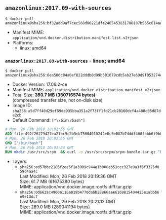 ## `amazonlinux:2017.09-with-sources`

```console
$ docker pull amazonlinux@sha256:bf32add9af7cec568d06221dfe2465453831708107b565c614aa2227612c3aeb
```

-	Manifest MIME: `application/vnd.docker.distribution.manifest.list.v2+json`
-	Platforms:
	-	linux; amd64

### `amazonlinux:2017.09-with-sources` - linux; amd64

```console
$ docker pull amazonlinux@sha256:6ea506c84a0ef822dddb0d99b581679cdb5ab27e69d9f053274cabe42b862108
```

-	Docker Version: 17.06.2-ce
-	Manifest MIME: `application/vnd.docker.distribution.manifest.v2+json`
-	Total Size: **350.7 MB (350716574 bytes)**  
	(compressed transfer size, not on-disk size)
-	Image ID: `sha256:a5d7ff40d29ef89de935bba351a2f73ff1fd21cb28160dcf4a488c05d87de2cb`
-	Default Command: `["\/bin\/bash"]`

```dockerfile
# Mon, 26 Feb 2018 20:02:55 GMT
ADD file:492f26279427ea21bc9c2b3cb75604010242e8c5e082b7dddf460fbbb6f9b04b in / 
# Mon, 26 Feb 2018 20:02:55 GMT
CMD ["/bin/bash"]
# Mon, 26 Feb 2018 20:03:34 GMT
RUN mkdir /usr/src/srpm  && curl -o /usr/src/srpm/srpm-bundle.tar.gz "https://amazon-linux-docker-sources.s3-accelerate.amazonaws.com/srpm-bundle.tar.gz?versionId=BV.7nyWyerxY9mAgMwZhtzjodMDqo1Wj"  && echo "2ea2b568830c4e569ace5d22b3d637f00ca0c0c584884d6770ed7f0b722d601b /usr/src/srpm/srpm-bundle.tar.gz" | sha256sum -c -
```

-	Layers:
	-	`sha256:ed57bbc2185f2ee5f1a3909c944e1b008eb51ccc327e9a3f6f3325d059d4aa4c`  
		Last Modified: Mon, 26 Feb 2018 20:19:36 GMT  
		Size: 61.7 MB (61675380 bytes)  
		MIME: application/vnd.docker.image.rootfs.diff.tar.gzip
	-	`sha256:0d662ac4900a116a019b4770dabb28866aae6169815404425e1abbb6e9e13dc7`  
		Last Modified: Mon, 26 Feb 2018 20:21:12 GMT  
		Size: 289.0 MB (289041194 bytes)  
		MIME: application/vnd.docker.image.rootfs.diff.tar.gzip
